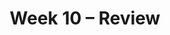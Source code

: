 ---
    title: Week 10 – Review
    weekNumber: 10
    days:
      - date: 2024-12-2
        events:
          - name: LEC 26
            type: lecture
            title: Residuals and Inference
            url:
            html:
            podcast:
            readings:
              - name: CIT 15.5-16.3
                url: https://inferentialthinking.com/chapters/15/5/Visual_Diagnostics.html
            keywords: residuals, residual plots, patterns, datasaurus dozen, prediction intervals
          - name: DISC 9
            type: discussion
            title: Regression
            problems: 
      - date: 2024-12-3
        events:
          - name: PROJ
            type: proj
            title: Final Project
            url:
                
      - date: 2024-12-4
        events:
          - name: LEC 27
            type: lecture
            title: Review
            url:
            html:
            podcast:
            readings:

      - date: 2024-12-5
        events:
          - name: LAB 7
            type: lab
            title: Regression
            url: 
      - date: 2024-12-6
        events:
          - name: LEC 28
            type: lecture
            title: Review, Conclusion
            url:
            html:
            podcast:
            readings:

      - date: 2024-12-8
        events:
          - name: EXAM
            type: exam
            title: <b>Final Exam (11:30-2:30PM)<b>
          - name: SUR
            type: survey
            title: SETs and End-of-Quarter Survey (due 8AM)
            url:
---